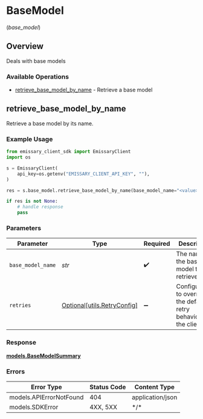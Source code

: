 # BaseModel
(*base_model*)

## Overview

Deals with base models

### Available Operations

* [retrieve_base_model_by_name](#retrieve_base_model_by_name) - Retrieve a base model

## retrieve_base_model_by_name

Retrieve a base model by its name.

### Example Usage

```python
from emissary_client_sdk import EmissaryClient
import os

s = EmissaryClient(
    api_key=os.getenv("EMISSARY_CLIENT_API_KEY", ""),
)

res = s.base_model.retrieve_base_model_by_name(base_model_name="<value>")

if res is not None:
    # handle response
    pass

```

### Parameters

| Parameter                                                           | Type                                                                | Required                                                            | Description                                                         |
| ------------------------------------------------------------------- | ------------------------------------------------------------------- | ------------------------------------------------------------------- | ------------------------------------------------------------------- |
| `base_model_name`                                                   | *str*                                                               | :heavy_check_mark:                                                  | The name of the base model to retrieve                              |
| `retries`                                                           | [Optional[utils.RetryConfig]](../../models/utils/retryconfig.md)    | :heavy_minus_sign:                                                  | Configuration to override the default retry behavior of the client. |

### Response

**[models.BaseModelSummary](../../models/basemodelsummary.md)**

### Errors

| Error Type              | Status Code             | Content Type            |
| ----------------------- | ----------------------- | ----------------------- |
| models.APIErrorNotFound | 404                     | application/json        |
| models.SDKError         | 4XX, 5XX                | \*/\*                   |